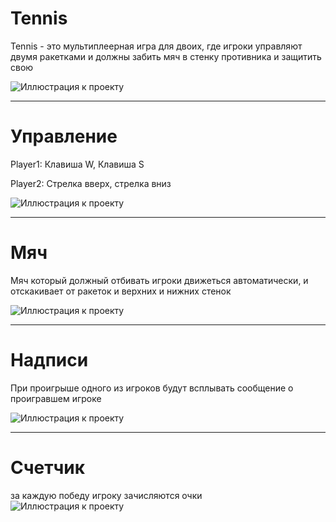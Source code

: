 # Tennis
Tennis - это мультиплеерная игра для двоих, где игроки управляют двумя ракетками и должны забить мяч в стенку противника и защитить свою  

![Иллюстрация к проекту]([https://github.com/YaLava/Tennis/commit/e27e16426be04a5898addec88ed6f3cd50c2c447#diff-d10c6e33cc66c64decac47f1ae3849266103a0c42eb0df5ea8049b97ec24e19e])
***
# Управление
Player1: Клавиша W, Клавиша S  

Player2: Стрелка вверх, стрелка вниз  

![Иллюстрация к проекту]([https://github.com/YaLava/Tennis/blob/main/%D0%9D%D0%BE%D0%B2%D0%B0%D1%8F%20%D0%BF%D0%B0%D0%BF%D0%BA%D0%B0%20(8)/%D0%A1%D0%BD%D0%B8%D0%BC%D0%BE%D0%BA%20%D1%8D%D0%BA%D1%80%D0%B0%D0%BD%D0%B0%20(487).png])
***
# Мяч
Мяч который должный отбивать игроки движеться автоматически, и отскакивает от ракеток и верхних и нижних стенок  

![Иллюстрация к проекту]([[https://github.com/YaLava/Tennis/blob/main/%D0%9D%D0%BE%D0%B2%D0%B0%D1%8F%20%D0%BF%D0%B0%D0%BF%D0%BA%D0%B0%20(8)/%D0%A1%D0%BD%D0%B8%D0%BC%D0%BE%D0%BA%20%D1%8D%D0%BA%D1%80%D0%B0%D0%BD%D0%B0%20(487).png])

***
# Надписи
При проигрыше одного из игроков будут всплывать сообщение о проигравшем игроке  

![Иллюстрация к проекту]([https://github.com/YaLava/Tennis/blob/main/%D0%9D%D0%BE%D0%B2%D0%B0%D1%8F%20%D0%BF%D0%B0%D0%BF%D0%BA%D0%B0%20(8)/%D0%A1%D0%BD%D0%B8%D0%BC%D0%BE%D0%BA%20%D1%8D%D0%BA%D1%80%D0%B0%D0%BD%D0%B0%20(491).png])
***
# Счетчик
за каждую победу игроку зачисляются очки  
![Иллюстрация к проекту]([https://github.com/YaLava/Tennis/blob/main/%D0%9D%D0%BE%D0%B2%D0%B0%D1%8F%20%D0%BF%D0%B0%D0%BF%D0%BA%D0%B0%20(8)/%D0%A1%D0%BD%D0%B8%D0%BC%D0%BE%D0%BA%20%D1%8D%D0%BA%D1%80%D0%B0%D0%BD%D0%B0%20(492).png])
